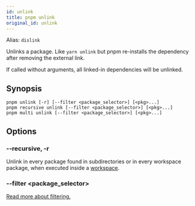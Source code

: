 ```yaml
---
id: unlink
title: pnpm unlink
original_id: unlink
---
```


Alias: `dislink`

Unlinks a package. Like `yarn unlink` but pnpm re-installs the dependency
after removing the external link.

If called without arguments, all linked-in dependencies will be unlinked.

## Synopsis

```text
pnpm unlink [-r] [--filter <package_selector>] [<pkg>...]
pnpm recursive unlink [--filter <package_selector>] [<pkg>...]
pnpm multi unlink [--filter <package_selector>] [<pkg>...]
```

## Options

### --recursive, -r

Unlink in every package found in subdirectories
or in every workspace package, when executed inside a [workspace](../workspaces.md).

### --filter &lt;package_selector>

[Read more about filtering.](../filtering.md)
